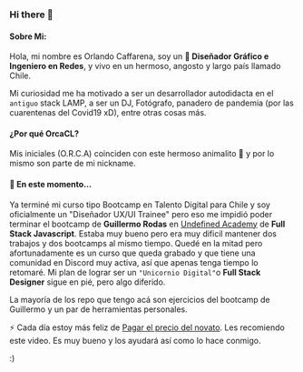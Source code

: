 ### Hi there 👋 ### 

<!--
**OrcaCl/OrcaCL** is a ✨ _special_ ✨ repository because its `README.md` (this file) appears on your GitHub profile.

Here are some ideas to get you started:

- 🔭 I’m currently working on ...
- 🌱 I’m currently learning ...
- 👯 I’m looking to collaborate on ...
- 🤔 I’m looking for help with ...
- 💬 Ask me about ...
- 📫 How to reach me: ...
- 😄 Pronouns: ...
- ⚡ Fun fact: ...
-->
#### Sobre Mi: ####

Hola, mi nombre es Orlando Caffarena, soy un **🎨 Diseñador Gráfico e Ingeniero en Redes**, y vivo en un hermoso, angosto y largo país llamado Chile.

Mi curiosidad me ha motivado a ser un desarrollador autodidacta en el `antiguo` stack LAMP, a ser un DJ, Fotógrafo, panadero de pandemia (por las cuarentenas del Covid19 xD), entre otras cosas más.

#### ¿Por qué OrcaCL? ####

Mis iniciales (O.R.C.A) coinciden con este hermoso animalito 🐋 y por lo mismo son parte de mi nickname.


#### 🌱 En este momento... ####

Ya terminé mi curso tipo Bootcamp en Talento Digital para Chile y soy oficialmente un "Diseñador UX/UI Trainee" pero eso me impidió poder terminar el bootcamp de **Guillermo Rodas** en [Undefined Academy](https://undefined.academy) de **Full Stack Javascript**. Estaba muy bueno pero era muy dificil mantener dos trabajos y dos bootcamps al mismo tiempo. Quedé en la mitad pero afortunadamente es un curso que queda grabado y que tiene una comunidad en Discord muy activa, así que apenas tenga tiempo lo retomaré. Mi plan de lograr ser un `"Unicornio Digital"`o **Full Stack Designer** sigue en pié, pero algo diferido.

La mayoría de los repo que tengo acá son ejercicios del bootcamp de Guillermo y un par de herramientas personales.

⚡ Cada día estoy más feliz de [Pagar el precio del novato](https://www.youtube.com/watch?v=ewfGsPdnm2Q). Les recomiendo este video. Es muy bueno y los ayudará así como lo hace conmigo.

:)